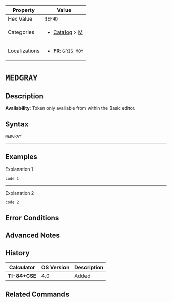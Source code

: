| Property      | Value |
|---------------|-------|
| Hex Value     | `$EF4D`|
| Categories    | <ul><li>[Catalog](../categories/Catalog.md) > [M](../categories/Catalog.md#M)</li></ul> |
| Localizations | <ul><li><b>FR</b>: `GRIS MOY`</li></ul> |

# `MEDGRAY`

## Description



<b>Availability</b>: Token only available from within the Basic editor.

## Syntax
`MEDGRAY`

<hr>

## Examples

Explanation 1
```ti-basic
code 1
```
---
Explanation 2
```ti-basic
code 2
```

## Error Conditions


## Advanced Notes


## History
| Calculator | OS Version | Description |
|------------|------------|-------------|
| <b>TI-84+CSE</b> | 4.0 | Added

## Related Commands

    